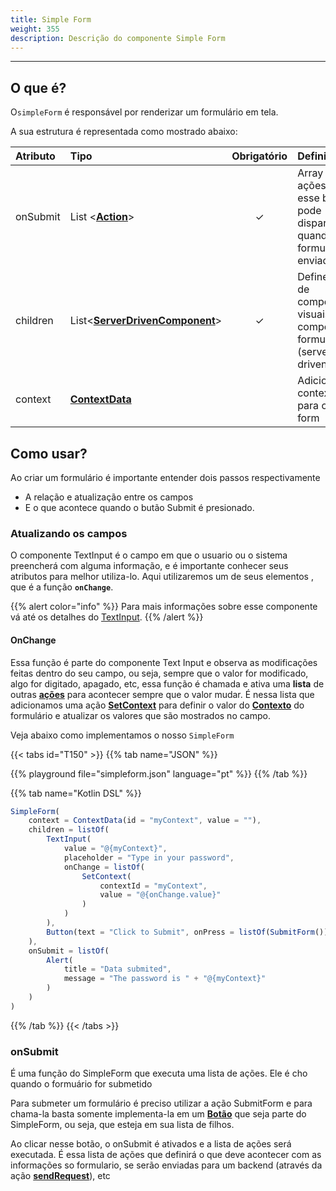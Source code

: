 ```yaml
---
title: Simple Form
weight: 355
description: Descrição do componente Simple Form
---
```


---

## O que é?

O`simpleForm` é responsável por renderizar um formulário em tela.

A sua estrutura é representada como mostrado abaixo: 

| Atributo | Tipo | Obrigatório | Definição |
| :--- | :--- | :---: | :--- |
| onSubmit | List &lt;[**Action**](/pt/docs/api/actions)&gt; | ✓ | Array de ações que esse botão pode disparar quando um formulário é enviado |
| children | List&lt;[**ServerDrivenComponent**](/pt/docs/api/components)&gt; | ✓ | Define a lista de componentes visuais que compoe o formulário \(server-driven\)  |
| context | [**ContextData**](/pt/docs/api/contexto) |   | Adiciona um contexto para o simple form |

## Como usar?

Ao criar um formulário é importante entender dois passos respectivamente

* A relação e atualização entre os campos
* E o que acontece quando o butão Submit é presionado. 

### Atualizando os campos

O componente TextInput é o campo em que o usuario ou o sistema preencherá com alguma informação, e é importante conhecer seus atributos para melhor utiliza-lo. Aqui utilizaremos um de seus elementos , que é a função **`onChange`**. 

{{% alert color="info" %}}
Para mais informações sobre esse componente vá até os detalhes do [TextInput](/pt/docs/api/components/ui/textinput).
{{% /alert %}}

#### OnChange

Essa função é parte do componente Text Input e observa as modificações feitas dentro do seu campo, ou seja, sempre que o valor for modificado, algo for digitado, apagado, etc, essa função é chamada e ativa uma **lista** de outras [**ações**](/pt/docs/api/actions) para acontecer sempre que o valor mudar. É nessa lista que adicionamos uma ação [**SetContext**](/pt/docs/api/actions/setcontext) para definir o valor do [**Contexto**](/pt/docs/api/contexto/) do formulário e atualizar os valores que são mostrados no campo.

Veja abaixo como implementamos o nosso `SimpleForm`

{{< tabs id="T150" >}}
{{% tab name="JSON" %}}
<!-- json-playground:simpleform.json
{
  "_beagleComponent_":"beagle:simpleForm",
  "context":{
    "id":"myContext",
    "value":""
  },
  "onSubmit":[
    {
      "_beagleAction_":"beagle:alert",
      "title":"Data submited",
      "message":"The password is @{myContext}"
    }
  ],
  "children":[
    {
      "_beagleComponent_":"beagle:textInput",
      "value":"@{myContext}",
      "placeholder":"Type in your password",
      "onChange":[
        {
          "_beagleAction_":"beagle:setContext",
          "contextId":"myContext",
          "value":"@{onChange.value}"
        }
      ]
    },
    {
      "_beagleComponent_":"beagle:button",
      "text":"Click to Submit",
      "onPress":[
        {
          "_beagleAction_":"beagle:submitForm"
        }
      ]
    }
  ]
}
-->
{{% playground file="simpleform.json" language="pt" %}}
{{% /tab %}}

{{% tab name="Kotlin DSL" %}}
```javascript
SimpleForm(
    context = ContextData(id = "myContext", value = ""),
    children = listOf(
        TextInput(
            value = "@{myContext}",
            placeholder = "Type in your password",
            onChange = listOf(
                SetContext(
                    contextId = "myContext",
                    value = "@{onChange.value}"
                )
            )
        ),
        Button(text = "Click to Submit", onPress = listOf(SubmitForm()))
    ),
    onSubmit = listOf(
        Alert(
            title = "Data submited", 
            message = "The password is " + "@{myContext}" 
        )
    )
)
```
{{% /tab %}}
{{< /tabs >}}

### onSubmit

É uma função do SimpleForm que executa uma lista de ações. Ele é cho quando o formuário for submetido

Para submeter um formulário é preciso utilizar a ação SubmitForm e para chama-la basta somente implementa-la em um [**Botão**](/pt/docs/api/components//ui/button) que seja parte do SimpleForm, ou seja, que esteja em sua lista de filhos.

Ao clicar nesse botão, o onSubmit é ativados e a lista de ações será executada. É essa lista de ações que definirá o que deve acontecer com as informações so formulario, se serão enviadas para um backend \(através da ação [**sendRequest**](/pt/docs/api/actions/sendrequest)\), etc
